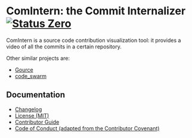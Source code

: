﻿ComIntern: the Commit Internalizer [![Status Zero][status-zero]][andivionian-status-classifier]
==================================
ComIntern is a source code contribution visualization tool: it provides a video of all the commits in a certain repository.

Other similar projects are:
- [Gource][gource]
- [code_swarm][code-swarm]

Documentation
-------------
- [Changelog][docs.changelog]
- [License (MIT)][docs.license]
- [Contributor Guide][docs.contributing]
- [Code of Conduct (adapted from the Contributor Covenant)][docs.code-of-conduct]

[andivionian-status-classifier]: https://andivionian.fornever.me/v1/#status-zero-
[code-swarm]: https://github.com/rictic/code_swarm
[docs.changelog]: CHANGELOG.md
[docs.code-of-conduct]: CODE_OF_CONDUCT.md
[docs.contributing]: CONTRIBUTING.md
[docs.license]: LICENSE.md
[gource]: https://gource.io/
[status-zero]: https://img.shields.io/badge/status-zero-lightgrey.svg
